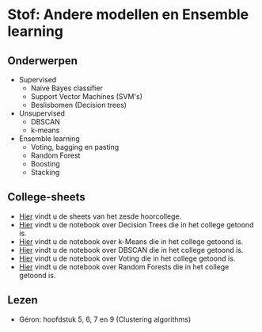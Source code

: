 # Stof: Andere modellen en Ensemble learning

## Onderwerpen

* Supervised
    * Naive Bayes classifier
    * Support Vector Machines (SVM's)
    * Beslisbomen (Decision trees)
* Unsupervised
    * DBSCAN
    * k-means
* Ensemble learning
    * Voting, bagging en pasting
    * Random Forest
    * Boosting
    * Stacking

## College-sheets

* [Hier]() vindt u de sheets van het zesde hoorcollege.
* [Hier](https://github.com/hanze-hbo-ict/Machine-Learning/blob/master/Notebooks/demo%20decision%20tree%20live%20coding%20HC6.ipynb) vindt u de notebook over Decision Trees die in het college getoond is.
* [Hier](https://github.com/hanze-hbo-ict/Machine-Learning/blob/master/Notebooks/demo%20kmeans%20live%20coding%20HC6.ipynb) vindt u de notebook over k-Means die in het college getoond is.
* [Hier](https://github.com/hanze-hbo-ict/Machine-Learning/blob/master/Notebooks/demo%20DBSCAN%20live%20coding%20HC6.ipynb) vindt u de notebook over DBSCAN die in het college getoond is.
* [Hier](https://github.com/hanze-hbo-ict/Machine-Learning/blob/master/Notebooks/Voting%20live%20coding%20HC8.ipynb) vindt u de notebook over Voting die in het college getoond is.
* [Hier](https://github.com/hanze-hbo-ict/Machine-Learning/blob/master/Notebooks/Decision%20Trees%20en%20Random%20Forests%20live%20coding%20HC8.ipynb) vindt u de notebook over Random Forests die in het college getoond is.

## Lezen

* Géron: hoofdstuk 5, 6, 7 en 9 (Clustering algorithms)